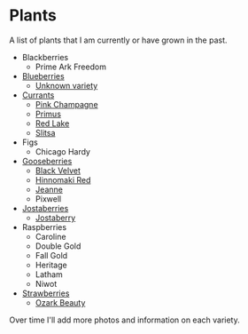 # Plants

A list of plants that I am currently or have grown in the past.

- Blackberries
  - Prime Ark Freedom
- [Blueberries](/plants/blueberry/)
  - [Unknown variety](/plants/blueberry/#unknown-variety-blueberry)
- [Currants](/plants/currant/)
  - [Pink Champagne](/plants/currant/#pink-champagne-pink-currant)
  - [Primus](/plants/currant/#primus-white-currant)
  - [Red Lake](/plants/currant/#red-lake-red-currant)
  - [Slitsa](/plants/currant/#slitsa-black-currant)
- Figs
  - Chicago Hardy
- [Gooseberries](/plants/gooseberry/)
  - [Black Velvet](/plants/gooseberry/#black-velvet-gooseberry)
  - [Hinnomaki Red](/plants/gooseberry/#hinnomaki-red-gooseberry)
  - [Jeanne](/plants/gooseberry/#jeanne-gooseberry)
  - Pixwell
- [Jostaberries](/plants/jostaberry/)
  - [Jostaberry](/plants/jostaberry/#jostaberry)
- Raspberries
  - Caroline
  - Double Gold
  - Fall Gold
  - Heritage
  - Latham
  - Niwot
- [Strawberries](/plants/strawberry/)
  - [Ozark Beauty](/plants/strawberry/#ozark-beauty-strawberry)

Over time I'll add more photos and information on each variety.
